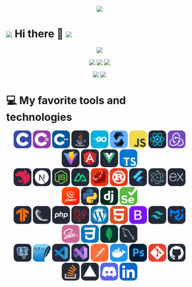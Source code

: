 <p align='center'>
    <img src="https://capsule-render.vercel.app/api?type=waving&color=auto&height=300&section=header&text=Ryohei%20Ishida&fontSize=90&animation=fadeIn&fontAlignY=38&desc=Full%20Stack%20and%20Blockchain%20Developer&descAlignY=51&descAlign=62"/>
</p>


# <img src="https://user-images.githubusercontent.com/74038190/213844263-a8897a51-32f4-4b3b-b5c2-e1528b89f6f3.png" width="50px" /> Hi there 👋 <img src="https://user-images.githubusercontent.com/74038190/213844263-a8897a51-32f4-4b3b-b5c2-e1528b89f6f3.png" width="50px" />

<div align="center">

[![](https://github-profile-trophy.vercel.app/?username=ishida0415&theme=onedark)](https://github.com/ishida0415/github-profile-trophy)

![](https://github-profile-summary-cards.vercel.app/api/cards/profile-details?username=ishida0415&theme=gotham)
![](https://github-profile-summary-cards.vercel.app/api/cards/most-commit-language?username=ishida0415&theme=gotham) ![](https://github-profile-summary-cards.vercel.app/api/cards/stats?username=ishida0415&theme=gotham)

![](https://github-profile-summary-cards.vercel.app/api/cards/repos-per-language?username=ishida0415&theme=gotham) ![](https://github-profile-summary-cards.vercel.app/api/cards/productive-time?username=ishida0415&theme=gotham&utcOffset=8)

</div>

# 💻 My favorite tools and technologies

<div align="center">
<div class="flex" style="">
    <img src="./icons/C.svg" width="48">       
    <img src="./icons/CS.svg" width="48">      
    <img src="./icons/CPP.svg" width="48">
    <img src="./icons/Java-Dark.svg" width="48">
    <img src="./icons/GoLang.svg" width="48">
    <img src="./icons/Solidity.svg" width="48">
    <img src="./icons/JavaScript.svg" width="48">
    <img src="./icons/React-Dark.svg" width="48">   
    <img src="./icons/Redux.svg" width="48">
    <img src="./icons/Vite-Dark.svg" width="48">
    <img src="./icons/Angular-Dark.svg" width="48">
    <img src="./icons/VueJS-Dark.svg" width="48">
    <img src="./icons/TypeScript.svg" width="48">
</div>
<div class="flex">
    <img src="./icons/NestJS-Dark.svg" width="48">   
    <img src="./icons/NextJS-Dark.svg" width="48">   
    <img src="./icons/NodeJS-Dark.svg" width="48">   
    <img src="./icons/NuxtJS-Dark.svg" width="48">    
    <img src="./icons/Ruby.svg" width="48">      
    <img src="./icons/Rust.svg" width="48">      
    <img src="./icons/Flutter-Dark.svg" width="48">
    <img src="./icons/Electron.svg" width="48">    
    <img src="./icons/ExpressJS-Dark.svg" width="48"> 
    <img src="./icons/JQuery.svg" width="48">
    <img src="./icons/Python-Dark.svg" width="48">
    <img src="./icons/Django.svg" width="48">
    <img src="./icons/Selenium.svg" width="48">
</div>
<div class="flex">
    <img src="./icons/TensorFlow-Dark.svg" width="48">
    <img src="./icons/Flask-Dark.svg" width="48">   
    <img src="./icons/PHP-Dark.svg" width="48">
    <img src="./icons/Laravel-Dark.svg" width="48">
    <img src="./icons/Wordpress.svg" width="48">
    <img src="./icons/HTML.svg" width="48">      
    <img src="./icons/Bootstrap.svg" width="48">
    <img src="./icons/TailwindCSS-Dark.svg" width="48">
    <img src="./icons/MaterialUI-Dark.svg" width="48"> 
    <img src="./icons/Sass.svg" width="48">
    <img src="./icons/CSS.svg" width="48">
    <img src="./icons/MongoDB.svg" width="48">  
    <img src="./icons/MySQL-Dark.svg" width="48">
</div>
<div class="flex">
    <img src="./icons/PostgreSQL-Dark.svg" width="48">
    <img src="./icons/SQLite.svg" width="48">
    <img src="./icons/VSCode-Dark.svg" width="48">   
    <img src="./icons/VisualStudio-Dark.svg" width="48">
    <img src="./icons/Postman.svg" width="48">     
    <img src="./icons/Docker.svg" width="48">     
    <img src="./icons/Photoshop.svg" width="48">   
    <img src="./icons/Git.svg" width="48">       
    <img src="./icons/Github-Dark.svg" width="48">   
    <img src="./icons/StackOverflow-Dark.svg" width="48">    
    <img src="./icons/Vercel-Dark.svg" width="48">   
    <img src="./icons/Discord.svg" width="48">     
    <img src="./icons/LinkedIn.svg" width="48">
</div>
</div>